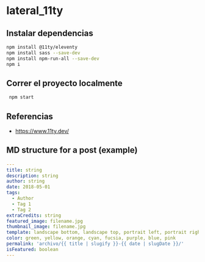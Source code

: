 # lateral_11ty

## Instalar dependencias

```sh
npm install @11ty/eleventy
npm install sass --save-dev
npm install npm-run-all --save-dev
npm i
```

## Correr el proyecto localmente

```sh
 npm start
```

## Referencias

- <https://www.11ty.dev/>

## MD structure for a post (example)

```yaml
---
title: string
description: string
author: string
date: 2018-05-01
tags:
  - Author
  - Tag 1
  - Tag 2
extraCredits: string
featured_image: filename.jpg
thumbnail_image: filename.jpg
template: landscape bottom, landscape top, portrait left, portrait right
color: green, yellow, orange, cyan, fucsia, purple, blue, pink
permalink: 'archivo/{{ title | slugify }}-{{ date | slugDate }}/'
isFeatured: boolean
---
```
